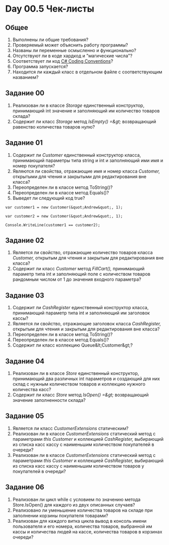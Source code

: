 # Day 00.5 Чек-листы

## Общее

1. Выполнены ли общие требования?
2. Проверяемый может объяснить работу программы?
3. Названы ли переменные осмысленно и функционально?
4. Отсутствуют ли в коде хардкод и &quot;магические числа&quot;?
5. Соответствует ли код [C# Coding Conventions](https://docs.microsoft.com/ru-ru/dotnet/csharp/programming-guide/inside-a-program/coding-conventions)?
6. Программа запускается?
7. Находится ли каждый класс в отдельном файле с соответствующим названием?

## Задание 00

1. Реализован ли в классе _Storage_ единственный конструктор, принимающий int значение и заполняющий им количество товаров склада?
2. Содержит ли класс _Storage_ метод _IsEmpty() =\&gt;_ возвращающий равенство количества товаров нулю?

## Задание 01

1. Содержит ли _Customer_ единственный конструктор класса, принимающий параметры типа string и int и заполняющий ими имя и номер покупателя?
2. Являются ли свойства, отражающие имя и номер класса _Customer,_ открытыми для чтения и закрытыми для редактирования вне класса?
3. Переопределен ли в классе метод ToString()?
4. Переопределен ли в классе метод Equals()?
5. Выведет ли следующий код true?

```
var customer1 = new Customer(&quot;Andrew&quot;, 1);

var customer2 = new Customer(&quot;Andrew&quot;, 1);

Console.WriteLine(customer1 == customer2);

```

## Задание 02

1. Является ли свойство, отражающие количество товаров класса _Customer,_ открытым для чтения и закрытым для редактирования вне класса?
2. Содержит ли класс _Customer_ метод _FillCart(),_ принимающий параметр типа int и заполняющий поле с количеством товаров рандомным числом от 1 до значения входного параметра?

## Задание 03

1. Содержит ли _CashRegister_ единственный конструктор класса, принимающий параметр типа int и заполняющий им заголовок кассы?
2. Является ли свойство, отражающие заголовок класса _CashRegister,_ открытым для чтения и закрытым для редактирования вне класса?
3. Переопределен ли в классе метод ToString()?
4. Переопределен ли в классе метод Equals()?
5. Содержит ли класс коллекцию Queue\&lt;Customer\&gt;?

## Задание 04

1. Реализован ли в классе _Store_ единственный конструктор, принимающий два различных int параметров и создающий для них склад с нужным количеством товаров и коллекцию нужного количества касс?
2. Содержит ли класс _Store_ метод _IsOpen() =\&gt;_ возвращающий значение заполненности склада?

## Задание 05

1. Является ли класс _CustomerExtensions_ статическим?
2. Реализован ли в классе _CustomerExtensions_ статический метод с параметрами _this Customer_ и коллекцией _CashRegister,_ выбирающий из списка касс кассу с наименьшим количеством покупателей в очереди?
3. Реализован ли в классе _CustomerExtensions_ статический метод с параметрами _this Customer_ и коллекцией _CashRegister,_ выбирающий из списка касс кассу с наименьшим количеством товаров у покупателей в очереди?

## Задание 06

1. Реализован ли цикл while с условием по значению метода Store.IsOpen() для каждого из двух описанных случаев?
2. Реализовано ли уменьшение количества товаров на складе при заполнении корзины покупателя товарами?
3. Реализован для каждого витка цикла вывод в консоль имени пользователя и его номера, количества товаров, выбранной им кассы и количества людей на кассе, количества товаров в корзинах очереди?